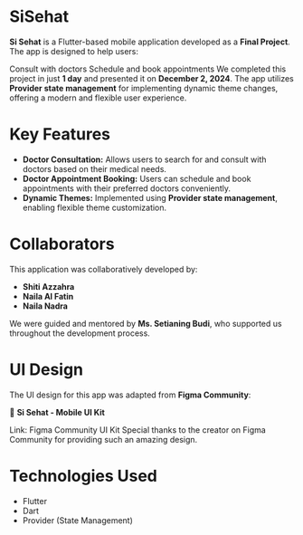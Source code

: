 # SiSehat 

**Si Sehat** is a Flutter-based mobile application developed as a **Final Project**. The app is designed to help users:

Consult with doctors
Schedule and book appointments
We completed this project in just **1 day** and presented it on **December 2, 2024**. The app utilizes **Provider state management** for implementing dynamic theme changes, offering a modern and flexible user experience.

# Key Features

- **Doctor Consultation:** Allows users to search for and consult with doctors based on their medical needs.
- **Doctor Appointment Booking:** Users can schedule and book appointments with their preferred doctors conveniently.
- **Dynamic Themes:** Implemented using **Provider state management**, enabling flexible theme customization.

# Collaborators

This application was collaboratively developed by:

- **Shiti Azzahra**
- **Naila Al Fatin**
- **Naila Nadra**

We were guided and mentored by **Ms. Setianing Budi**, who supported us throughout the development process.

# UI Design

The UI design for this app was adapted from **Figma Community**:

💙 **Si Sehat - Mobile UI Kit**

Link: Figma Community UI Kit
Special thanks to the creator on Figma Community for providing such an amazing design.

# Technologies Used

- Flutter
- Dart
- Provider (State Management)
